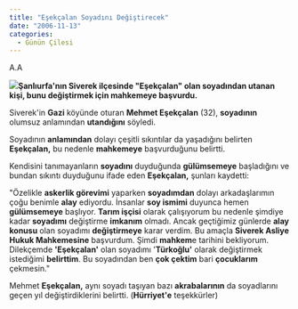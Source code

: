 ```yaml
---
title: "Eşekçalan Soyadını Değiştirecek"
date: "2006-11-13"
categories: 
  - Günün Çilesi
---
```


A.A

![](http://www.hurriyet.com.tr/_newsimages/2434182.jpg)**Şanlıurfa'nın Siverek ilçesinde "Eşekçalan" olan soyadından utanan kişi, bunu değiştirmek için mahkemeye başvurdu.**

Siverek'in **Gazi** köyünde oturan **Mehmet Eşekçalan** (32), **soyadının** olumsuz anlamından **utandığını** söyledi.

Soyadının **anlamından** dolayı çeşitli sıkıntılar da yaşadığını belirten **Eşekçalan,** bu nedenle **mahkemeye** başvurduğunu belirtti.

Kendisini tanımayanların **soyadını** duyduğunda **gülümsemeye** başladığını ve bundan sıkıntı duyduğunu ifade eden **Eşekçalan,** şunları kaydetti:

"Özelikle **askerlik görevimi** yaparken **soyadımdan** dolayı arkadaşlarımın çoğu benimle **alay** ediyordu. İnsanlar **soy ismimi** duyunca hemen **gülümsemeye** başlıyor. **Tarım işçisi** olarak çalışıyorum bu nedenle şimdiye kadar **soyadımı** değiştirme **imkanım** olmadı. Ancak geçtiğimiz günlerde **alay konusu** olan soyadımı **değiştirmeye** karar verdim. Bu amaçla **Siverek Asliye Hukuk Mahkemesine** başvurdum. Şimdi **mahkem**e tarihini bekliyorum. Dilekçemde **'Eşekçalan'** olan soyadımı '**Türkoğlu'** olarak değiştirmek istediğimi **belirttim**. Bu soyadından ben **çok çektim** bari **çocuklarım** çekmesin."

Mehmet **Eşekçalan,** aynı soyadı taşıyan bazı **akrabalarının** da soyadlarını geçen yıl değiştirdiklerini belirtti. (**Hürriyet'e** teşekkürler)
